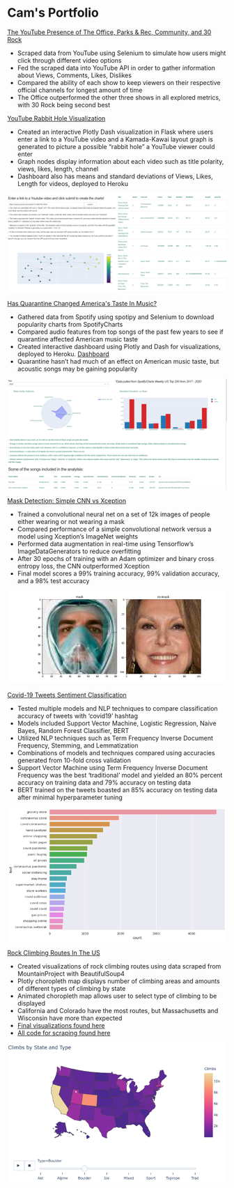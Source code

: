 # Cam's Portfolio
[The YouTube Presence of The Office, Parks & Rec, Community, and 30 Rock](https://articleviz.herokuapp.com/dashboard/)
+ Scraped data from YouTube using Selenium to simulate how users might click through different video options
+ Fed the scraped data into YouTube API in order to gather information about Views, Comments, Likes, Dislikes
+ Compared the ability of each show to keep viewers on their respective official channels for longest amount of time
+ The Office outperformed the other three shows in all explored metrics, with 30 Rock being second best



[YouTube Rabbit Hole Visualization](https://andamovie.herokuapp.com/dashboard/)
+ Created an interactive Plotly Dash visualization in Flask  where users enter a link to a YouTube video and a Kamada-Kawai layout graph is generated to picture a  possible “rabbit hole” a YouTube viewer could enter
+ Graph nodes display information about each video such as title polarity, views, likes, length, channel
+ Dashboard also has means and standard deviations of Views, Likes, Length for videos, deployed to Heroku

![](images/youtube_viz.png)

[Has Quarantine Changed America's Taste In Music?](https://cameron-pudney.medium.com/has-quarantine-changed-americas-taste-in-music-b622e94a1f5d)
+ Gathered data from Spotify using spotipy and Selenium to download popularity charts from SpotifyCharts
+ Compared audio features from top songs of the past few years to see if quarantine affected American music taste
+ Created interactive dashboard using Plotly and Dash for visualizations, deployed to Heroku. [Dashboard](https://seafoam-guitar.herokuapp.com/dashboard/)
+ Quarantine hasn’t had much of an effect on American music taste, but acoustic songs may be gaining popularity

![](images/dashboard.png)


[Mask Detection: Simple CNN vs Xception](https://www.kaggle.com/campudney/mask-detection-simple-cnn-vs-xception/)
+ Trained a convolutional neural net on a set of 12k images of people either wearing or not wearing a mask
+ Compared performance of a simple convolutional network  versus  a model using Xception’s ImageNet weights
+ Performed data augmentation in real-time using Tensorflow’s ImageDataGenerators to reduce overfitting
+ After 30 epochs of training with an Adam optimizer and binary cross entropy loss, the CNN outperformed Xception
+ Final model scores a 99% training accuracy, 99% validation accuracy, and a 98% test accuracy

![](images/maskimg.PNG)

[Covid-19 Tweets Sentiment Classification](https://cameron-pudney.medium.com/covid-19-tweets-sentiment-classification-f975b6f4a81c)
+ Tested multiple models and NLP techniques to compare classification accuracy of tweets with ‘covid19’ hashtag
+ Models included Support Vector Machine, Logistic Regression, Naive Bayes, Random Forest Classifier, BERT
+ Utilized NLP techniques such as Term Frequency Inverse Document Frequency, Stemming, and Lemmatization
+ Combinations of models and techniques compared using accuracies generated from 10-fold cross validation
+ Support Vector Machine using Term Frequency Inverse Document Frequency was the best ‘traditional’ model and yielded an 80% percent accuracy on training data and 79% accuracy on testing data
+ BERT trained on the tweets boasted an 85% accuracy on testing data after minimal  hyperparameter tuning

![](images/covid.png)

[Rock Climbing Routes In The US](https://www.kaggle.com/campudney/rock-climbing-routes-in-the-us)
+ Created visualizations of rock climbing routes using data scraped from MountainProject with BeautifulSoup4
+ Plotly choropleth map displays number of climbing areas and amounts of different types of climbing by state
+ Animated choropleth map allows user to select type of climbing to be displayed
+ California and Colorado have the most routes, but Massachusetts and Wisconsin have more than expected
+ [Final visualizations found here](https://www.kaggle.com/campudney/rock-climbing-routes-in-the-us)
+ [All code for scraping found here](https://github.com/cpud/climb-plotly/blob/master/final2.ipynb)


![](images/climbing.png)
